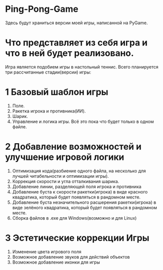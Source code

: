 # Ping-Pong-Game
Здесь будут храниться версии моей игры, написанной на PyGame.

# Что представляет из себя игра и что в ней будет реализовано.
Игра является подобием игры в настольный теннис. Всего планируется три рассчитанные стадии(версии) игры:

# 1 Базовый шаблон игры
1) Поле.
2) Ракетка игрока и противника(ИИ).
3) Шарик.
4) Управление и логика игры.
Всё это пока что будет только в одном файле.

# 2 Добавление возможностей и улучшение игровой логики
1) Оптимизация кода(разбиение одного файла, на несколько для лучшей читабельности и оптимизации игры).
2) Коррекция скорости и угла отталкивания шарика.
3) Добавление линии, разделяющей поля игрока и противника
4) Добавление буста к скорости ракетки(игрока) в виде красного квадратика, который будет появляться в рандомном месте.
5) Добавление буста незначительного расшерения ракетки(игрока) в виде зелёного квадратика, который будет появляться в рандомном месте.
6) Сборка файлов в .exe для Windows(возможно и для Linux)

# 3 Эстетические коррекции Игры
1) Изменение цвета игрового поля
2) Возможное добавление звуков для действий объектов
3) Возможное добавление иконки для игры
